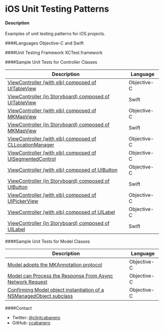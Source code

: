 iOS Unit Testing Patterns
=========================


#### Description
Examples of unit testing patterns for iOS projects.  

####Languages
Objective-C and Swift

####Unit Testing Framework
XCTest.framework

####Sample Unit Tests for Controller Classes

Description | Language
------------ | ------------- 
[ViewController (with xib) composed of UITableView](https://gist.github.com/ccabanero/bc0fe961ca060dc63803) | Objective-C
[ViewController (in Storyboard) composed of UITableView](https://gist.github.com/ccabanero/39ee6d5fd7b289dee695) | Swift
[ViewController (with xib) composed of MKMapView](https://gist.github.com/ccabanero/ae7c3e5eff7602b06047) | Objective-C
[ViewController (in Storyboard) composed of MKMapView](https://gist.github.com/ccabanero/90c73c46ed1671298775) | Swift
[ViewController (with xib) composed of CLLocationManager](https://gist.github.com/ccabanero/cd6e068c9271a6c30bfc) | Objective-C
[ViewController (with xib) composed of UISegmentedControl](https://gist.github.com/ccabanero/e204496231a41759fa94) | Objective-C
[ViewController (with xib) composed of UIButton](https://gist.github.com/ccabanero/d9aee20b1d6fa3d8a001) | Objective-C
[ViewController (in Storyboard) composed of UIButton](https://gist.github.com/ccabanero/b92197516342c0147688) | Swift
[ViewController (with xib) composed of UIPickerView](https://gist.github.com/ccabanero/8d1dfa65218b8bb10ebf) | Objective-C
[ViewController (with xib) composed of UILabel](https://gist.github.com/ccabanero/e8f4ce9b7881d5d31939) | Objective-C
[ViewController (in Storyboard) composed of UILabel](https://gist.github.com/ccabanero/68cd8ff461316930f707) | Swift

####Sample Unit Tests for Model Classes

Description | Language
------------ | ------------- 
[Model adopts the MKAnnotation protocol](https://gist.github.com/ccabanero/f6f8aeb7ea06073753bf) | Objective-C
[Model can Process the Response From Async Network Request](https://gist.github.com/ccabanero/1160dc6d95182593d111)| Objective-C
[Confirming Model object instantiation of a NSManagedObject subclass](https://gist.github.com/ccabanero/93501b0cc78e2023f119) | Objective-C

####Contact
* Twitter: [@clintcabanero](http://twitter.com/clintcabanero)
* GitHub: [ccabanero](http:///github.com/ccabanero)


    
